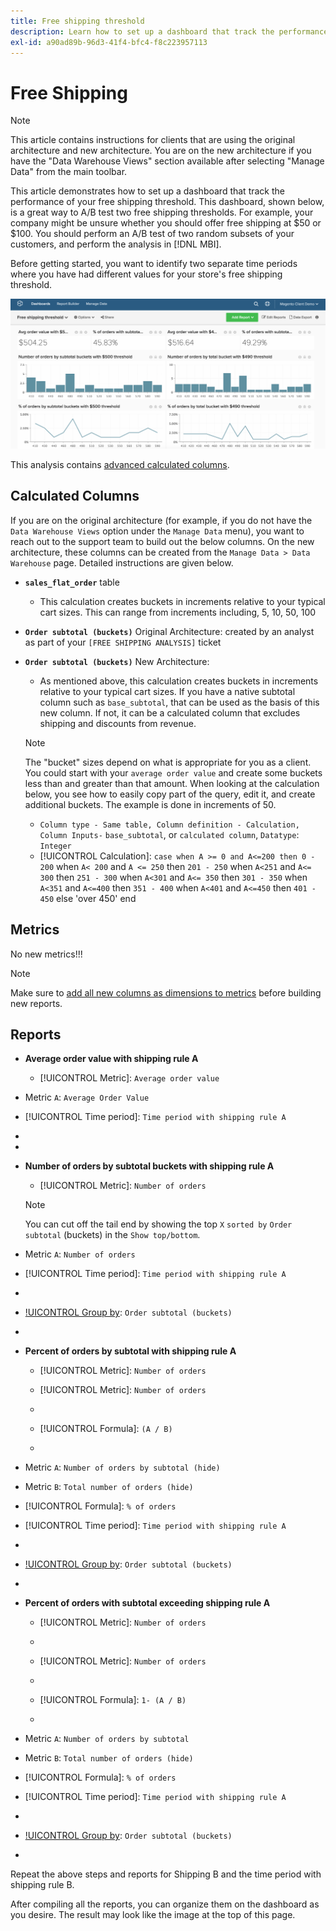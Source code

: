 ```yaml
---
title: Free shipping threshold
description: Learn how to set up a dashboard that track the performance of your free shipping threshold.
exl-id: a90ad89b-96d3-41f4-bfc4-f8c223957113
---
```

# Free Shipping

>[!NOTE]
>
>This article contains instructions for clients that are using the original architecture and new architecture. You are on the new architecture if you have the "Data Warehouse Views" section available after selecting "Manage Data" from the main toolbar.

This article demonstrates how to set up a dashboard that track the performance of your free shipping threshold. This dashboard, shown below, is a great way to A/B test two free shipping thresholds. For example, your company might be unsure whether you should offer free shipping at $50 or $100. You should perform an A/B test of two random subsets of your customers, and perform the analysis in [!DNL MBI].

Before getting started, you want to identify two separate time periods where you have had different values for your store's free shipping threshold.

![](../../assets/free_shipping_threshold.png)

This analysis contains [advanced calculated columns](../data-warehouse-mgr/adv-calc-columns.md).

## Calculated Columns

If you are on the original architecture (for example, if you do not have the `Data Warehouse Views` option under the `Manage Data` menu), you want to reach out to the support team to build out the below columns. On the new architecture, these columns can be created from the `Manage Data > Data Warehouse` page. Detailed instructions are given below.

* **`sales_flat_order`** table
  * This calculation creates buckets in increments relative to your typical cart sizes. This can range from increments including, 5, 10, 50, 100

* **`Order subtotal (buckets)`** Original Architecture: created by an analyst as part of your `[FREE SHIPPING ANALYSIS]` ticket
* **`Order subtotal (buckets)`** New Architecture:
  * As mentioned above, this calculation creates buckets in increments relative to your typical cart sizes. If you have a native subtotal column such as `base_subtotal`, that can be used as the basis of this new column. If not, it can be a calculated column that excludes shipping and discounts from revenue. 

   >[!NOTE]
   >
   >The "bucket" sizes depend on what is appropriate for you as a client. You could start with your `average order value` and create some buckets less than and greater than that amount. When looking at the calculation below, you see how to easily copy part of the query, edit it, and create additional buckets. The example is done in increments of 50.

  * `Column type - Same table, Column definition - Calculation, Column Inputs-` `base_subtotal`, or `calculated column`, `Datatype`: `Integer`
  * [!UICONTROL Calculation]: `case when A >= 0 and A<=200 then 0 - 200`
    when `A< 200` and `A <= 250` then `201 - 250`
    when `A<251` and `A<= 300` then `251 - 300`
    when `A<301` and `A<= 350` then `301 - 350`
    when `A<351` and `A<=400` then `351 - 400`
    when `A<401` and `A<=450` then `401 - 450`
    else 'over 450'
    end


## Metrics

No new metrics!!!

>[!NOTE]
>
>Make sure to [add all new columns as dimensions to metrics](../data-warehouse-mgr/manage-data-dimensions-metrics.md) before building new reports.

## Reports

* **Average order value with shipping rule A**
  * [!UICONTROL Metric]: `Average order value`

* Metric `A`: `Average Order Value`
* [!UICONTROL Time period]: `Time period with shipping rule A`
* [!UICONTROL Interval]: `None`
* [!UICONTROL Chart Type]: `Scalar`

* **Number of orders by subtotal buckets with shipping rule A**
  * [!UICONTROL Metric]: `Number of orders`

  >[!NOTE]
  >
  >You can cut off the tail end by showing the top `X` `sorted by` `Order subtotal` (buckets) in the `Show top/bottom`.

* Metric `A`: `Number of orders`
* [!UICONTROL Time period]: `Time period with shipping rule A`
* [!UICONTROL Interval]: `None`
* [!UICONTROL Group by]: `Order subtotal (buckets)`
* [!UICONTROL Chart Type]: `Column`

* **Percent of orders by subtotal with shipping rule A**
  * [!UICONTROL Metric]: `Number of orders`

  * [!UICONTROL Metric]: `Number of orders`
  * [!UICONTROL Group by]: `Independent`
  * [!UICONTROL Formula]: `(A / B)`
  * [!UICONTROL Format]: `%`

* Metric `A`: `Number of orders by subtotal (hide)`
* Metric `B`: `Total number of orders (hide)`
* [!UICONTROL Formula]: `% of orders`
* [!UICONTROL Time period]: `Time period with shipping rule A`
* [!UICONTROL Interval]: `None`
* [!UICONTROL Group by]: `Order subtotal (buckets)`
* [!UICONTROL Chart Type]: `Line`

* **Percent of orders with subtotal exceeding shipping rule A**
  * [!UICONTROL Metric]: `Number of orders`
  * [!UICONTROL Perspective]: `Cumulative`

  * [!UICONTROL Metric]: `Number of orders`
  * [!UICONTROL Group by]: `Independent`

  * [!UICONTROL Formula]: `1- (A / B)`
  * [!UICONTROL Format]: `%`

* Metric `A`: `Number of orders by subtotal`
* Metric `B`: `Total number of orders (hide)`
* [!UICONTROL Formula]: `% of orders`
* [!UICONTROL Time period]: `Time period with shipping rule A`
* [!UICONTROL Interval]: `None`
* [!UICONTROL Group by]: `Order subtotal (buckets)`
* [!UICONTROL Chart Type]: `Line`


Repeat the above steps and reports for Shipping B and the time period with shipping rule B.

After compiling all the reports, you can organize them on the dashboard as you desire. The result may look like the image at the top of this page.
